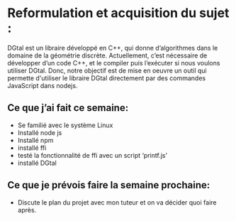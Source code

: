 # Reformulation et acquisition du sujet :
DGtal est un libraire développé en C++, qui donne d’algorithmes dans le domaine de la
géométrie discrète. Actuellement, c’est nécessaire de développer d’un code C++, et le
compiler puis l’exécuter si nous voulons utiliser DGtal. Donc, notre objectif est de mise en
oeuvre un outil qui permette d'utiliser le libraire DGtal directement par des commandes
JavaScript dans nodejs.

## Ce que j’ai fait ce semaine:
- Se familié avec le système Linux
- Installé node js
- Installé npm
- installé ffi
- testé la fonctionnalité de ffi avec un script ‘printf.js’
- installé DGtal

## Ce que je prévois faire la semaine prochaine:
- Discute le plan du projet avec mon tuteur et on va décider quoi faire après.
